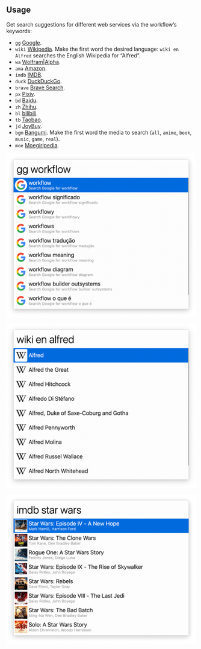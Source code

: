 ## Usage

Get search suggestions for different web services via the workflow’s keywords:

* `gg` [Google](https://www.google.com).
* `wiki` [Wikipedia](https://www.wikipedia.org). Make the first word the desired language: <code>wiki en Alfred</code> searches the English Wikipedia for “Alfred”.</li>
* `wa` [Wolfram|Alpha](https://www.wolframalpha.com).
* `ama` [Amazon](https://www.amazon.com/).
* `imdb` [IMDB](https://www.imdb.com/).
* `duck` [DuckDuckGo](https://duckduckgo.com).
* `brave` [Brave Search](https://search.brave.com).
* `px` [Pixiv](https://www.pixiv.net/).
* `bd` [Baidu](https://www.baidu.com).
* `zh` [Zhihu](https://www.zhihu.com/).
* `bl` [bilibili](https://search.bilibili.com).
* `tb` [Taobao](https://s.taobao.com/).
* `jd` [JoyBuy](https://search.jd.com).
* `bgm` [Bangumi](http://bgm.tv/). Make the first word the media to search (`all`, `anime`, `book`, `music`, `game`, `real`).
* `moe` [Moegirlpedia](https://zh.moegirl.org.cn).

![Searching Google](images/gg.png)

![Searching Wikipedia](images/wiki.png)

![Searching IMDB](images/imdb.png)
